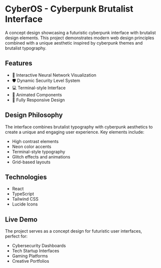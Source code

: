 # CyberOS - Cyberpunk Brutalist Interface

A concept design showcasing a futuristic cyberpunk interface with brutalist design elements. This project demonstrates modern web design principles combined with a unique aesthetic inspired by cyberpunk themes and brutalist typography.

## Features

- 🔮 Interactive Neural Network Visualization
- 🛡️ Dynamic Security Level System
- 💻 Terminal-style Interface
- 🌟 Animated Components
- 📱 Fully Responsive Design

## Design Philosophy

The interface combines brutalist typography with cyberpunk aesthetics to create a unique and engaging user experience. Key elements include:

- High contrast elements
- Neon color accents
- Terminal-style typography
- Glitch effects and animations
- Grid-based layouts

## Technologies

- React
- TypeScript
- Tailwind CSS
- Lucide Icons

## Live Demo

The project serves as a concept design for futuristic user interfaces, perfect for:
- Cybersecurity Dashboards
- Tech Startup Interfaces
- Gaming Platforms
- Creative Portfolios